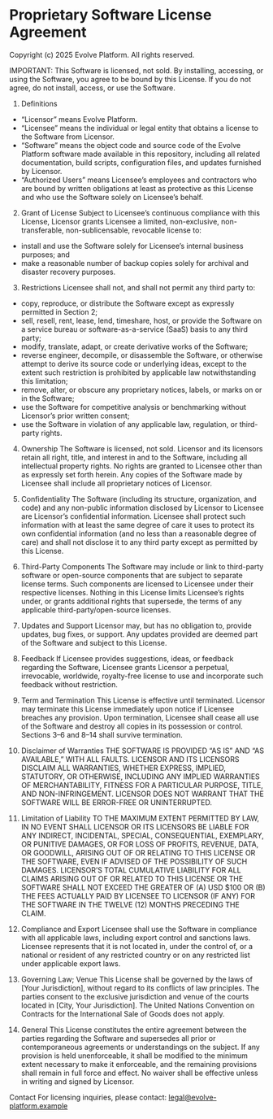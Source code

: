 # Proprietary Software License Agreement

Copyright (c) 2025 Evolve Platform. All rights reserved.

IMPORTANT: This Software is licensed, not sold. By installing, accessing, or using the Software, you agree to be bound by this License. If you do not agree, do not install, access, or use the Software.

1. Definitions
- “Licensor” means Evolve Platform.
- “Licensee” means the individual or legal entity that obtains a license to the Software from Licensor.
- “Software” means the object code and source code of the Evolve Platform software made available in this repository, including all related documentation, build scripts, configuration files, and updates furnished by Licensor.
- “Authorized Users” means Licensee’s employees and contractors who are bound by written obligations at least as protective as this License and who use the Software solely on Licensee’s behalf.

2. Grant of License
Subject to Licensee’s continuous compliance with this License, Licensor grants Licensee a limited, non-exclusive, non-transferable, non-sublicensable, revocable license to:
- install and use the Software solely for Licensee’s internal business purposes; and
- make a reasonable number of backup copies solely for archival and disaster recovery purposes.

3. Restrictions
Licensee shall not, and shall not permit any third party to:
- copy, reproduce, or distribute the Software except as expressly permitted in Section 2;
- sell, resell, rent, lease, lend, timeshare, host, or provide the Software on a service bureau or software-as-a-service (SaaS) basis to any third party;
- modify, translate, adapt, or create derivative works of the Software;
- reverse engineer, decompile, or disassemble the Software, or otherwise attempt to derive its source code or underlying ideas, except to the extent such restriction is prohibited by applicable law notwithstanding this limitation;
- remove, alter, or obscure any proprietary notices, labels, or marks on or in the Software;
- use the Software for competitive analysis or benchmarking without Licensor’s prior written consent;
- use the Software in violation of any applicable law, regulation, or third-party rights.

4. Ownership
The Software is licensed, not sold. Licensor and its licensors retain all right, title, and interest in and to the Software, including all intellectual property rights. No rights are granted to Licensee other than as expressly set forth herein. Any copies of the Software made by Licensee shall include all proprietary notices of Licensor.

5. Confidentiality
The Software (including its structure, organization, and code) and any non-public information disclosed by Licensor to Licensee are Licensor’s confidential information. Licensee shall protect such information with at least the same degree of care it uses to protect its own confidential information (and no less than a reasonable degree of care) and shall not disclose it to any third party except as permitted by this License.

6. Third-Party Components
The Software may include or link to third-party software or open-source components that are subject to separate license terms. Such components are licensed to Licensee under their respective licenses. Nothing in this License limits Licensee’s rights under, or grants additional rights that supersede, the terms of any applicable third-party/open-source licenses.

7. Updates and Support
Licensor may, but has no obligation to, provide updates, bug fixes, or support. Any updates provided are deemed part of the Software and subject to this License.

8. Feedback
If Licensee provides suggestions, ideas, or feedback regarding the Software, Licensee grants Licensor a perpetual, irrevocable, worldwide, royalty-free license to use and incorporate such feedback without restriction.

9. Term and Termination
This License is effective until terminated. Licensor may terminate this License immediately upon notice if Licensee breaches any provision. Upon termination, Licensee shall cease all use of the Software and destroy all copies in its possession or control. Sections 3–6 and 8–14 shall survive termination.

10. Disclaimer of Warranties
THE SOFTWARE IS PROVIDED “AS IS” AND “AS AVAILABLE,” WITH ALL FAULTS. LICENSOR AND ITS LICENSORS DISCLAIM ALL WARRANTIES, WHETHER EXPRESS, IMPLIED, STATUTORY, OR OTHERWISE, INCLUDING ANY IMPLIED WARRANTIES OF MERCHANTABILITY, FITNESS FOR A PARTICULAR PURPOSE, TITLE, AND NON-INFRINGEMENT. LICENSOR DOES NOT WARRANT THAT THE SOFTWARE WILL BE ERROR-FREE OR UNINTERRUPTED.

11. Limitation of Liability
TO THE MAXIMUM EXTENT PERMITTED BY LAW, IN NO EVENT SHALL LICENSOR OR ITS LICENSORS BE LIABLE FOR ANY INDIRECT, INCIDENTAL, SPECIAL, CONSEQUENTIAL, EXEMPLARY, OR PUNITIVE DAMAGES, OR FOR LOSS OF PROFITS, REVENUE, DATA, OR GOODWILL, ARISING OUT OF OR RELATING TO THIS LICENSE OR THE SOFTWARE, EVEN IF ADVISED OF THE POSSIBILITY OF SUCH DAMAGES. LICENSOR’S TOTAL CUMULATIVE LIABILITY FOR ALL CLAIMS ARISING OUT OF OR RELATED TO THIS LICENSE OR THE SOFTWARE SHALL NOT EXCEED THE GREATER OF (A) USD $100 OR (B) THE FEES ACTUALLY PAID BY LICENSEE TO LICENSOR (IF ANY) FOR THE SOFTWARE IN THE TWELVE (12) MONTHS PRECEDING THE CLAIM.

12. Compliance and Export
Licensee shall use the Software in compliance with all applicable laws, including export control and sanctions laws. Licensee represents that it is not located in, under the control of, or a national or resident of any restricted country or on any restricted list under applicable export laws.

13. Governing Law; Venue
This License shall be governed by the laws of [Your Jurisdiction], without regard to its conflicts of law principles. The parties consent to the exclusive jurisdiction and venue of the courts located in [City, Your Jurisdiction]. The United Nations Convention on Contracts for the International Sale of Goods does not apply.

14. General
This License constitutes the entire agreement between the parties regarding the Software and supersedes all prior or contemporaneous agreements or understandings on the subject. If any provision is held unenforceable, it shall be modified to the minimum extent necessary to make it enforceable, and the remaining provisions shall remain in full force and effect. No waiver shall be effective unless in writing and signed by Licensor.

Contact
For licensing inquiries, please contact: legal@evolve-platform.example

